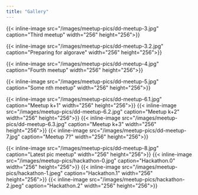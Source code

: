 ```yaml
---
title: "Gallery"  
---
```


{{< inline-image src="/images/meetup-pics/dd-meetup-3.jpg" caption="Third meetup" width="256" height="256">}} 

{{< inline-image src="/images/meetup-pics/dd-meetup-3.2.jpg" caption="Preparing for algorave" width="256" height="256">}} 

{{< inline-image src="/images/meetup-pics/dd-meetup-4.jpg" caption="Fourth meetup" width="256" height="256">}} 

{{< inline-image src="/images/meetup-pics/dd-meetup-5.jpg" caption="Some nth meetup" width="256" height="256">}} 

{{< inline-image src="/images/meetup-pics/dd-meetup-6.1.jpg" caption="Meetup k+1" width="256" height="256">}} 
{{< inline-image src="/images/meetup-pics/dd-meetup-6.2.jpg" caption="Meetup k+2" width="256" height="256">}} 
{{< inline-image src="/images/meetup-pics/dd-meetup-6.3.jpg" caption="Meetup k+3" width="256" height="256">}} 
{{< inline-image src="/images/meetup-pics/dd-meetup-7.jpg" caption="Meetup 7?" width="256" height="256">}} 

{{< inline-image src="/images/meetup-pics/dd-meetup-8.jpg" caption="Latest pic meetup" width="256" height="256">}} 
{{< inline-image src="/images/meetup-pics/hackathon-0.jpg" caption="Hackathon.0" width="256" height="256">}} 
{{< inline-image src="/images/meetup-pics/hackathon-1.jpeg" caption="Hackathon.1" width="256" height="256">}} 
{{< inline-image src="/images/meetup-pics/hackathon-2.jpeg" caption="Hackathon.2" width="256" height="256">}} 